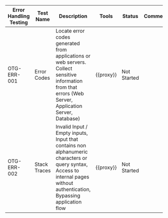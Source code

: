 ---
---

|Error Handling Testing|Test Name|Description|Tools|Status|Comment|
|----------------------|---------|-----------|-----|------|-------|
|OTG-ERR-001|Error Codes|Locate error codes generated from applications or web servers. Collect sensitive information from that errors (Web Server, Application Server, Database)|{{proxy}}|Not Started||
|OTG-ERR-002|Stack Traces| Invalid Input / Empty inputs, Input that contains non alphanumeric characters or query syntax, Access to internal pages without authentication, Bypassing application flow|{{proxy}}|Not Started||
